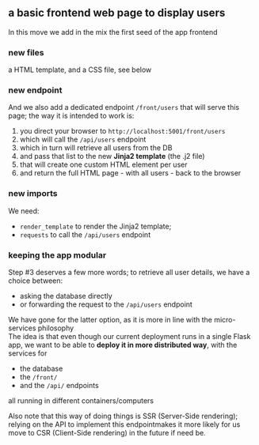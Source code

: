 ## a basic frontend web page to display users

In this move we add in the mix the first seed of the app frontend

### new files

a HTML template, and a CSS file, see below

### new endpoint

And we also add a dedicated endpoint `/front/users` that will serve this page; the way it is intended to work is:

1. you direct your browser to `http://localhost:5001/front/users`
1. which will call the `/api/users` endpoint
1. which in turn will retrieve all users from the DB
1. and pass that list to the new **Jinja2 template** (the .j2 file)
1. that will create one custom HTML element per user
1. and return the full HTML page - with all users - back to the browser

### new imports

We need:

- `render_template` to render the Jinja2 template;
- `requests` to call the `/api/users` endpoint

### keeping the app modular

Step #3 deserves a few more words; to retrieve all user details, we have a choice between:

- asking the database directly
- or forwarding the request to the `/api/users` endpoint

We have gone for the latter option, as it is more in line with the micro-services philosophy  
The idea is that even though our current deployment runs in a single Flask app,
we want to be able to **deploy it in more distributed way**, with the services for
- the database
- the `/front/`
- and the `/api/` endpoints

all running in different containers/computers

Also note that this way of doing things is SSR (Server-Side rendering); relying
on the API to implement this endpointmakes it more likely for us move to CSR
(Client-Side rendering) in the future if need be.
